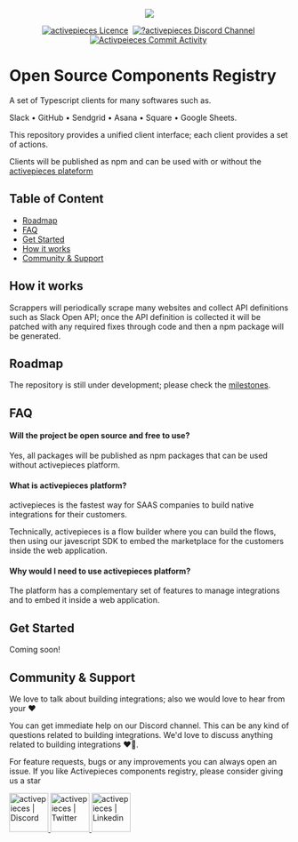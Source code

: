 <p align="center">
  <img src="https://cdn.activepieces.com/assets/full-logo.png">
</p>

<p align="center">
    <a href="https://github.com/activepieces/components" target="_blank"><img src="https://img.shields.io/github/license/activepieces/components?style=for-the-badge" alt="activepieces Licence" /></a>&nbsp;
    <a href="https://discord.gg/wJ23ksatH7" target="_blank"><img src="https://img.shields.io/discord/966798490984382485?style=for-the-badge&logo=discord&label=DISCORD" alt="?activepieces Discord Channel" /></a>&nbsp;
    <a href="https://img.shields.io/github/commit-activity/m/activepieces/components?style=for-the-badge" target="_blank"><img src="https://img.shields.io/github/commit-activity/m/activepieces/components?style=for-the-badge" alt="Activpeieces Commit Activity" /></a>&nbsp;
</p>

# Open Source Components Registry


A set of Typescript clients for many softwares such as.

Slack • GitHub • Sendgrid • Asana • Square • Google Sheets.

This repository provides a unified client interface; each client provides a set of actions.

Clients will be published as npm and can be used with or without the [activepieces plateform](activepieces.com)

## Table of Content
- [Roadmap](#roadmap)
- [FAQ](#faq)
- [Get Started](#get-started)
- [How it works](#how-it-works)
- [Community & Support](#community--support)

## How it works

Scrappers will periodically scrape many websites and collect API definitions such as Slack Open API; once the API definition is collected it will be patched with any required fixes through code and then a npm package will be generated.

## Roadmap

The repository is still under development; please check the [milestones](https://github.com/activepieces/components/milestones).

## FAQ

#### Will the project be open source and free to use?

Yes, all packages will be published as npm packages that can be used without activepieces platform.

#### What is activepieces platform?

activepieces is the fastest way for SAAS companies to build native integrations for their customers.

Technically, activepieces is a flow builder where you can build the flows, then using our javescript SDK to embed the marketplace for the customers inside the web application.

#### Why would I need to use activepieces platform?

The platform has a complementary set of features to manage integrations and to embed it inside a web application.

## Get Started

Coming soon!

## Community & Support

We love to talk about building integrations; also we would love to hear from your :heart:

You can get immediate help on our Discord channel. This can be any kind of questions related to building integrations. We'd love to discuss anything related to building integrations :heart_on_fire:.

For feature requests, bugs or any improvements you can always open an issue. If you like Activepieces components registry, please consider giving us a star


<p align="left">
<a href="https://discord.gg/wJ23ksatH7">
 <img height="70px" width="70px" alt="activepieces | Discord" src="https://user-images.githubusercontent.com/39353278/187209316-3d01a799-c51b-4eaa-8f52-168047078a14.png" />
</a>
<a href="https://twitter.com/activepieces">
  <img height="70px" width="70px" alt="activepieces | Twitter" src="https://user-images.githubusercontent.com/39353278/187209323-23f14261-d406-420d-80eb-1aa707a71043.png"/>
</a>
<a href="https://www.linkedin.com/company/activepieces">
  <img height="70px" width="70px" alt="activepieces | Linkedin" src="https://user-images.githubusercontent.com/39353278/187209321-03293a24-6f63-4321-b362-b0fc89fdd879.png" />
</a>
</p>

